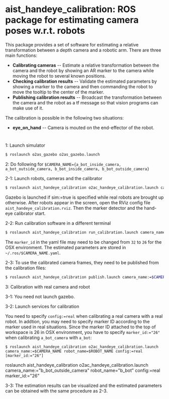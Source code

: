 aist_handeye_calibration: ROS package for estimating camera poses w.r.t. robots
==================================================

This package provides a set of software for estimating a relative transformation between a depth camera and a robotic arm. There are three main functions:

- **Calibrating cameras** -- Estimate a relative transformation between the camera and the robot by showing an AR marker to the camera while moving the robot to several known positions.
- **Checking calibration results** -- Validate the estimated parameters by showing a marker to the camera and then commanding the robot to move the tooltip to the center of the marker.
- **Publishing calibration results** -- Broadcast the transformation between the camera and the robot as a tf message so that vision programs can make use of it.

The calibration is possible in the following two situations:

- **eye_on_hand** -- Camera is mouted on the end-effector of the robot.
# 

1: Launch simulator
```bash
$ roslaunch o2as_gazebo o2as_gazebo.launch
```

2: Do following for `$CAMERA_NAME={a_bot_inside_camera, a_bot_outside_camera, b_bot_inside_camera, b_bot_outside_camera}`

2-1: Launch robots, cameras and the calibrator
```bash
$ roslaunch aist_handeye_calibration o2ac_handeye_calibration.launch camera_name:=$CAMERA_NAME [sim:=true]
```
Gazebo is launched if sim:=true is specified while real robots are brought up otherwise. After robots appear in the screen, open the RViz config file `aist_handeye_calibration.rviz`. Then the marker detector and the hand-eye calibrator start.

2-2: Run calibration software in a different terminal
```bash
$ roslaunch aist_handeye_calibration run_calibration.launch camera_name:=$CAMERA_NAME
```

The `marker_id` in the yaml file may need to be changed from `32` to `26` for the OSX environment. The estimated parameters are stored in `~/.ros/$CAMERA_NAME.yaml`.

2-3: To use the calibrated camera frames, they need to be published from the calibration files:
```bash
$ roslaunch aist_handeye_calibration publish.launch camera_name:=$CAMERA_NAME
```

3: Calibration with real camera and robot

3-1: You need not launch gazebo.

3-2: Launch services for calibration

You need to specify `config:=real` when calibrating a real camera with a real robot. In addtion, you may need to specify marker ID according to the marker used in real situations. Since the marker ID attached to the top of workspace is 26 in OSX environment, you have to specify `marker_id:="26"` when calibrating `a_bot_camera` with `a_bot`:
```
$ roslaunch aist_handeye_calibration o2ac_handeye_calibration.launch camera_name:=$CAMERA_NAME robot_name=$ROBOT_NAME config:=real [marker_id:="26"]
```
roslaunch aist_handeye_calibration o2ac_handeye_calibration.launch camera_name:="b_bot_outside_camera" robot_name="b_bot" config:=real marker_id:="26"

3-3: The estimation results can be visualized and the estimated parameters can be obtained with the same procedure as 2-3.
